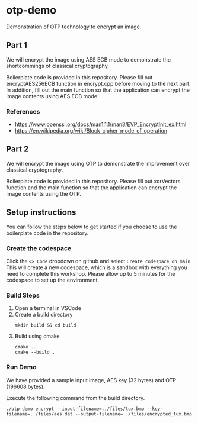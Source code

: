 # otp-demo
Demonstration of OTP technology to encrypt an image.

## Part 1
We will encrypt the image using AES ECB mode to demonstrate the shortcommings of classical cryptography.

Boilerplate code is provided in this repository. Please fill out encryptAES256ECB function in encrypt.cpp before moving to the next part. In addition, fill out the main function so that the application can encrypt the image contents using AES ECB mode.

### References
- https://www.openssl.org/docs/man1.1.1/man3/EVP_EncryptInit_ex.html
- https://en.wikipedia.org/wiki/Block_cipher_mode_of_operation

## Part 2
We will encrypt the image using OTP to demonstrate the improvement over classical cryptography.

Boilerplate code is provided in this repository. Please fill out xorVectors function and the main function so that the application can encrypt the image contents using the OTP.

## Setup instructions
You can follow the steps below to get started if you choose to use the boilerplate code in the repository.

### Create the codespace
Click the `<> Code` dropdown on github and select `Create codespace on main`. This will create a new codespace, which is a sandbox with everything you need to complete this workshop. Please allow up to 5 minutes for the codespace to set up the environment.

### Build Steps
1. Open a terminal in VSCode
2. Create a build directory
    ```
    mkdir build && cd build
    ```
3. Build using cmake
    ```
    cmake ..
    cmake --build .
    ```

### Run Demo
We have provided a sample input image, AES key (32 bytes) and OTP (196608 bytes).

Execute the following command from the build directory.
```
./otp-demo encrypt --input-filename=../files/tux.bmp --key-filename=../files/aes.dat --output-filename=../files/encrypted_tux.bmp
```
